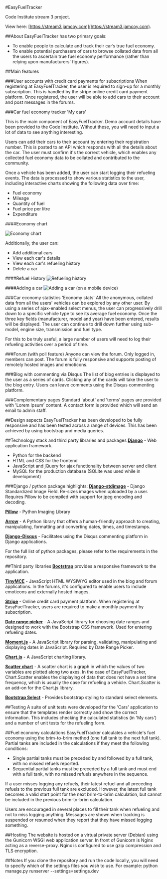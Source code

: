 #EasyFuelTracker

Code Institute stream 3 project.

View here:
[https://stream3.jamcoy.com](https://stream3.jamcoy.com).

##About
EasyFuelTracker has two primary goals:
* To enable people to calculate and track their car’s true fuel economy.
* To enable potential purchasers of cars to browse collated data from all the users to ascertain true fuel economy performance (rather than relying upon manufacturers' figures).
 
##Main features

###User accounts with credit card payments for subscriptions
When registering at EasyFuelTracker, the user is required to sign-up for a monthly subscription.  This is handled by the
 stripe online credit card payment platform.  Once registered, the user will be able to add cars to their account and post
 messages in the forums.

###Car fuel economy tracker 'My cars'

This is the main component of EasyFuelTracker.  Demo account details have been provided to the Code Institute.  Without these, you will need to input a lot of data to see anything interesting.

Users can add their cars to their account by entering their registration number. This is posted to an API which responds with all the details about the car.  The user must confirm it's the correct vehicle, which enables any collected fuel economy data to be collated and contributed to the community.
 
Once a vehicle has been added, the user can start logging their refueling events.  The data is processed to show various statistics to the user, including interactive charts showing the following data over time:
 * Fuel economy
 * Mileage
 * Quantity of fuel
 * Fuel price per litre
 * Expenditure
 
 ####Economy chart
 
![Economy chart](https://jamcoy.com/img/readme_images/chart.png "Chart")
 
Additionally, the user can:
 * Add additional cars
 * View each car's details
 * View each car's refueling history
 * Delete a car

####Refuel History 
![Refueling history](https://jamcoy.com/img/readme_images/Refuel_history.png "Refueling history")

####Adding a car
![Adding a car (on a mobile device)](https://jamcoy.com/img/readme_images/Confirm_car.png "Refueling history")
 
###Car economy statistics 'Economy stats'
All the anonymous, collated data from all the users' vehicles can be explored by any other user.  By using a series of ajax-enabled select menus, the user can progressively drill down to a specific vehicle type to see its average fuel economy.  Once the three key fields (manufacturer, model and year) have been entered, results will be displayed.  The user can continue to drill down further using sub-model, engine size, transmission and fuel type.  

For this to be truly useful, a large number of users will need to log their refueling activities over a period of time.
 
###Forum (with poll feature)
Anyone can view the forum.  Only logged in, members can post.  The forum is fully responsive and supports posting of remotely hosted images and emoticons.

###Blog with commenting via Disqus
The list of blog entries is displayed to the user as a series of cards.  Clicking any of the cards will take the user to the blog entry. Users can  leave comments using the Disqus commenting platform.

###Complementary pages
Standard 'about' and 'terms' pages are provided with 'Lorem Ipsum' content.  A contact form is provided which will send an email to admin staff. 

##Design aspects
EasyFuelTracker has been developed to be fully responsive and has been tested across a range of devices.  This has been achieved by using bootstrap and media queries.

##Technology stack and third party libraries and packages
**[Django](https://www.djangoproject.com/)** - Web application framework.
* Python for the backend
* HTML and CSS for the frontend
* JavaScript and jQuery for ajax functionality between server and client
* MySQL for the production database (SQLite was used while in development) 

###Django / python package highlights:
**[Django-stdimage](https://github.com/codingjoe/django-stdimage)** - Django Standardized Image Field.  Re-sizes images when uploaded by a user.  Requires Pillow to be compiled with support for jpeg encoding and decoding.

**[Pillow](http://python-pillow.org/)** - Python Imaging Library

**[Arrow](http://crsmithdev.com/arrow/)** - A Python library that offers a human-friendly approach to creating, manipulating, formatting and converting dates, times, and timestamps.

**[Django-Disqus](https://github.com/arthurk/django-disqus/)** - Facilitates using the Disqus commenting platform in Django applications.

For the full list of python packages, please refer to the requirements in the repository.

##Third party libraries
**[Bootstrap](http://getbootstrap.com/)** provides a responsive framework to the application.

**[TinyMCE](https://www.tinymce.com/)** - JavaScript HTML WYSIWYG editor used in the blog and forum applications.  In the forums, it's configured to enable users to include emoticons and externally hosted images.
 
**[Stripe](https://stripe.com)** - Online credit card payment platform.  When registering at EasyFuelTracker, users are required to make a monthly payment by subscription.

**[Date range picker](http://www.daterangepicker.com/)** - A JavaScript library for choosing date ranges and designed to work with the Bootstrap CSS framework.  Used for entering refueling dates.

**[Moment.js](http://momentjs.com/)** - A JavaScript library for parsing, validating, manipulating and displaying dates in JavaScript. Required by Date Range Picker.

**[Chart.js](http://www.chartjs.org/)** - A JavaScript charting library.

**[Scatter chart](http://dima117.github.io/Chart.Scatter/)** - A scatter chart is a graph in which the values of two variables are plotted along two axes.  In the case of EasyFuelTracker, Chart.Scatter enables the displaying of data that does not have a set 
time frequency, which is usually the case for refueling a vehicle.  Chart.Scatter is an add-on for the Chart.js library.
 
**[Bootstrap Select](https://silviomoreto.github.io/bootstrap-select/)** - Provides bootstrap styling to standard select elements.

##Testing
A suite of unit tests were developed for the 'Cars' application to ensure that the templates render correctly and show the correct information.  This includes checking the calculated statistics (in 'My cars') and a number of unit tests for the refueling form. 

##Fuel economy calculations
EasyFuelTracker calculates a vehicle's fuel economy using the brim-to-brim method (one full tank to the next full tank).
Partial tanks are included in the calculations if they meet the following conditions:
* Single partial tanks must be preceded by and followed by a full tank, with no missed refuels reported.
* Sequential partial tanks must be preceded by a full tank and must end with a full tank, with no missed refuels anywhere in the sequence.

If a user misses logging any refuels, their latest refuel and all preceding refuels to the previous full tank are excluded. However, the latest full tank becomes a valid start point for the next brim-to-brim calculation, but cannot be included in the previous brim-to-brim calculation.

Users are encouraged in several places to fill their tank when refueling and not to miss logging anything.  Messages are shown when tracking is suspended or resumed when they report that they have missed logging something.

##Hosting
The website is hosted on a virtual private server (Debian) using the Gunicorn WSGI web application server.  In front of Gunicorn is Nginx acting as a reverse-proxy.  Nginx is configured to use gzip compression and TLS encryption.

##Notes
If you clone the repository and run the code locally, you will need to specify which of the settings files you wish to use.
For example: python manage.py runserver --settings=settings.dev

